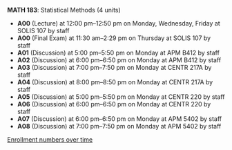 **MATH 183**: Statistical Methods (4 units)

- **A00** (Lecture) at 12:00 pm–12:50 pm on Monday, Wednesday, Friday at SOLIS 107 by staff
- **A00** (Final Exam) at 11:30 am–2:29 pm on Thursday at SOLIS 107 by staff
- **A01** (Discussion) at 5:00 pm–5:50 pm on Monday at APM B412 by staff
- **A02** (Discussion) at 6:00 pm–6:50 pm on Monday at APM B412 by staff
- **A03** (Discussion) at 7:00 pm–7:50 pm on Monday at CENTR 217A by staff
- **A04** (Discussion) at 8:00 pm–8:50 pm on Monday at CENTR 217A by staff
- **A05** (Discussion) at 5:00 pm–5:50 pm on Monday at CENTR 220 by staff
- **A06** (Discussion) at 6:00 pm–6:50 pm on Monday at CENTR 220 by staff
- **A07** (Discussion) at 6:00 pm–6:50 pm on Monday at APM 5402 by staff
- **A08** (Discussion) at 7:00 pm–7:50 pm on Monday at APM 5402 by staff

[Enrollment numbers over time](./MATH183.tsv)

